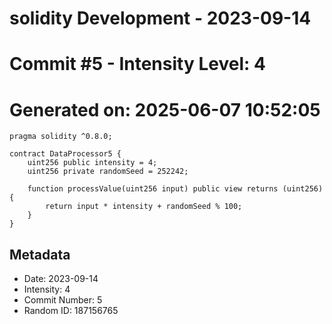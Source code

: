 ﻿# solidity Development - 2023-09-14
# Commit #5 - Intensity Level: 4
# Generated on: 2025-06-07 10:52:05
```solidity
pragma solidity ^0.8.0;

contract DataProcessor5 {
    uint256 public intensity = 4;
    uint256 private randomSeed = 252242;

    function processValue(uint256 input) public view returns (uint256) {
        return input * intensity + randomSeed % 100;
    }
}
```
## Metadata
- Date: 2023-09-14
- Intensity: 4
- Commit Number: 5
- Random ID: 187156765
